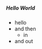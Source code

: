 <section class="pt-3 px-3">
    <header></header>

##### Hello World

- hello
- and then
    - in 
- and out

</section>